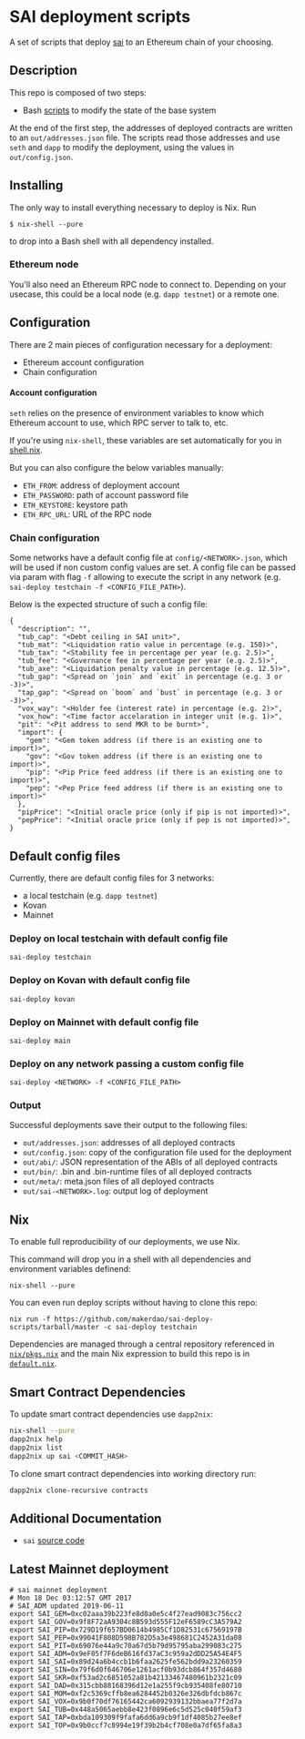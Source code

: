 # SAI deployment scripts

A set of scripts that deploy [sai](http://github.com/makerdao/sai) to an
Ethereum chain of your choosing.

## Description

This repo is composed of two steps:

* Bash [scripts](/scripts) to modify the state of the base system

At the end of the first step, the addresses of deployed contracts are written to
an `out/addresses.json` file. The scripts read those addresses and use `seth`
and `dapp` to modify the deployment, using the values in `out/config.json`.

## Installing

The only way to install everything necessary to deploy is Nix. Run

```
$ nix-shell --pure
```

to drop into a Bash shell with all dependency installed.

### Ethereum node

You'll also need an Ethereum RPC node to connect to. Depending on your usecase, this
could be a local node (e.g. `dapp testnet`) or a remote one.

## Configuration

There are 2 main pieces of configuration necessary for a deployment:

* Ethereum account configuration
* Chain configuration

#### Account configuration

`seth` relies on the presence of environment variables to know which Ethereum account to
use, which RPC server to talk to, etc.

If you're using `nix-shell`, these variables are set automatically for you in
[shell.nix](./shell.nix).

But you can also configure the below variables manually:

- `ETH_FROM`: address of deployment account
- `ETH_PASSWORD`: path of account password file
- `ETH_KEYSTORE`: keystore path
- `ETH_RPC_URL`: URL of the RPC node

### Chain configuration

Some networks have a default config file at `config/<NETWORK>.json`, which will be used if non custom config values are set.
A config file can be passed via param with flag `-f` allowing to execute the script in any network (e.g. `sai-deploy testchain -f <CONFIG_FILE_PATH>`).

Below is the expected structure of such a config file:

```
{
  "description": "",
  "tub_cap": "<Debt ceiling in SAI unit>",
  "tub_mat": "<Liquidation ratio value in percentage (e.g. 150)>",
  "tub_tax": "<Stability fee in percentage per year (e.g. 2.5)>",
  "tub_fee": "<Governance fee in percentage per year (e.g. 2.5)>",
  "tub_axe": "<Liquidation penalty value in percentage (e.g. 12.5)>",
  "tub_gap": "<Spread on `join` and `exit` in percentage (e.g. 3 or -3)>",
  "tap_gap": "<Spread on `boom` and `bust` in percentage (e.g. 3 or -3)>",
  "vox_way": "<Holder fee (interest rate) in percentage (e.g. 2)>",
  "vox_how": "<Time factor accelaration in integer unit (e.g. 1)>",
  "pit": "<Pit address to send MKR to be burnt>",
  "import": {
    "gem": "<Gem token address (if there is an existing one to import)>",
    "gov": "<Gov token address (if there is an existing one to import)>",
    "pip": "<Pip Price feed address (if there is an existing one to import)>",
    "pep": "<Pep Price feed address (if there is an existing one to import)>"
  },
  "pipPrice": "<Initial oracle price (only if pip is not imported)>",
  "pepPrice": "<Initial oracle price (only if pep is not imported)>",
}
```

## Default config files

Currently, there are default config files for 3 networks:

* a local testchain (e.g. `dapp testnet`)
* Kovan
* Mainnet

### Deploy on local testchain with default config file

`sai-deploy testchain`

### Deploy on Kovan with default config file

`sai-deploy kovan`

### Deploy on Mainnet with default config file

`sai-deploy main`

### Deploy on any network passing a custom config file

`sai-deploy <NETWORK> -f <CONFIG_FILE_PATH>`

### Output

Successful deployments save their output to the following files:

- `out/addresses.json`: addresses of all deployed contracts
- `out/config.json`: copy of the configuration file used for the deployment
- `out/abi/`: JSON representation of the ABIs of all deployed contracts
- `out/bin/`: .bin and .bin-runtime files of all deployed contracts
- `out/meta/`: meta.json files of all deployed contracts
- `out/sai-<NETWORK>.log`: output log of deployment

## Nix

To enable full reproducibility of our deployments, we use Nix.

This command will drop you in a shell with all dependencies and environment
variables definend:

```
nix-shell --pure
```

You can even run deploy scripts without having to clone this repo:

```
nix run -f https://github.com/makerdao/sai-deploy-scripts/tarball/master -c sai-deploy testchain
```

Dependencies are managed through a central repository referenced in
[`nix/pkgs.nix`](nix/pkgs.nix) and the main Nix expression to build this
repo is in [`default.nix`](default.nix).

## Smart Contract Dependencies

To update smart contract dependencies use `dapp2nix`:

```sh
nix-shell --pure
dapp2nix help
dapp2nix list
dapp2nix up sai <COMMIT_HASH>
```

To clone smart contract dependencies into working directory run:

```sh
dapp2nix clone-recursive contracts
```

## Additional Documentation

- `sai` [source code](https://github.com/makerdao/sai)

## Latest Mainnet deployment
```
# sai mainnet deployment
# Mon 18 Dec 03:12:57 GMT 2017
# SAI_ADM updated 2019-06-11
export SAI_GEM=0xc02aaa39b223fe8d0a0e5c4f27ead9083c756cc2
export SAI_GOV=0x9f8F72aA9304c8B593d555F12eF6589cC3A579A2
export SAI_PIP=0x729D19f657BD0614b4985Cf1D82531c67569197B
export SAI_PEP=0x99041F808D598B782D5a3e498681C2452A31da08
export SAI_PIT=0x69076e44a9c70a67d5b79d95795aba299083c275
export SAI_ADM=0x9eF05f7F6deB616fd37aC3c959a2dDD25A54E4F5
export SAI_SAI=0x89d24a6b4ccb1b6faa2625fe562bdd9a23260359
export SAI_SIN=0x79f6d0f646706e1261acf0b93dcb864f357d4680
export SAI_SKR=0xf53ad2c6851052a81b42133467480961b2321c09
export SAI_DAD=0x315cbb88168396d12e1a255f9cb935408fe80710
export SAI_MOM=0xf2c5369cffb8ea6284452b0326e326dbfdcb867c
export SAI_VOX=0x9b0f70df76165442ca6092939132bbaea77f2d7a
export SAI_TUB=0x448a5065aebb8e423f0896e6c5d525c040f59af3
export SAI_TAP=0xbda109309f9fafa6dd6a9cb9f1df4085b27ee8ef
export SAI_TOP=0x9b0ccf7c8994e19f39b2b4cf708e0a7df65fa8a3
```
